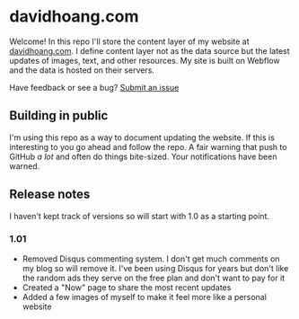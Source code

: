 # davidhoang.com

Welcome! In this repo I'll store the content layer of my website at [davidhoang.com](http://davidhoang.com). I define content layer not as the data source but the latest updates of images, text, and other resources. My site is built on Webflow and the data is hosted on their servers.

Have feedback or see a bug? [Submit an issue](https://github.com/davidhoang/davidhoang.com/issues)

## Building in public
I'm using this repo as a way to document updating the website. If this is interesting to you go ahead and follow the repo. A fair warning that push to GitHub _a lot_ and often do things bite-sized. Your notifications have been warned.

## Release notes
I haven't kept track of versions so will start with 1.0 as a starting point.

### 1.01
- Removed Disqus commenting system. I don't get much comments on my blog so will remove it. I've been using Disqus for years but don't like the random ads they serve on the free plan and don't want to pay for it
- Created a "Now" page to share the most recent updates
- Added a few images of myself to make it feel more like a personal website